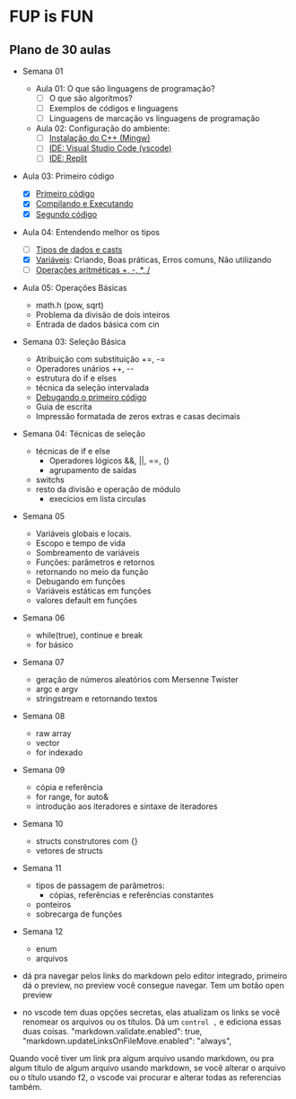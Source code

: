 # FUP is FUN

## Plano de 30 aulas

- Semana 01
  - Aula 01: O que são linguagens de programação?
    - [ ] O que são algoritmos?
    - [ ] Exemplos de códigos e linguagens
    - [ ] Linguagens de marcação vs linguagens de programação
  - Aula 02: Configuração do ambiente:
    - [ ] [Instalação do C++ (Mingw)](aula_02/install.md)
    - [ ] [IDE: Visual Studio Code (vscode)](aula_02/vscode.md)
    - [ ] [IDE: Replit](aula_02/replit.md)
- Aula 03: Primeiro código
  - [x] [Primeiro código](aula_03/hello.md)
  - [x] [Compilando e Executando](aula_03/compilando.md)
  - [x] [Segundo código](aula_03/segundo.md)
- Aula 04: Entendendo melhor os tipos
  - [ ] [Tipos de dados e casts](aula_04/tipos.md)
  - [x] [Variáveis](aula_04/variaveis.md): Criando, Boas práticas, Erros comuns, Não utilizando
  - [ ] [Operações aritméticas +, -, *, /](aula_04/operacoes.md)
- Aula 05: Operações Básicas
  - math.h (pow, sqrt)
  - Problema da divisão de dois inteiros
  - Entrada de dados básica com cin
- Semana 03: Seleção Básica
  - Atribuição com substituição +=, -=
  - Operadores unários ++, --
  - estrutura do if e elses
  - técnica da seleção intervalada
  - [Debugando o primeiro código](02/debugando.md)
  - Guia de escrita
  - Impressão formatada de zeros extras e casas decimais
- Semana 04: Técnicas de seleção
  - técnicas de if e else
    - Operadores lógicos &&, ||, ==, ()
    - agrupamento de saídas
  - switchs
  - resto da divisão e operação de módulo
    - execícios em lista circulas
- Semana 05
  - Variáveis globais e locais.
  - Escopo e tempo de vida
  - Sombreamento de variáveis
  - Funções: parâmetros e retornos
  - retornando no meio da função
  - Debugando em funções
  - Variáveis estáticas em funções
  - valores default em funções
- Semana 06
  - while(true), continue e break
  - for básico
- Semana 07
  - geração de números aleatórios com Mersenne Twister
  - argc e argv
  - stringstream e retornando textos
- Semana 08
  - raw array
  - vector
  - for indexado
- Semana 09
  - cópia e referência
  - for range, for auto&
  - introdução aos iteradores e sintaxe de iteradores 
- Semana 10
  - structs construtores com {}
  - vetores de structs
- Semana 11
  - tipos de passagem de parâmetros: 
    - cópias, referências e referências constantes
  - ponteiros
  - sobrecarga de funções
- Semana 12
  - enum
  - arquivos
  
- dá pra navegar pelos links do markdown pelo editor integrado, primeiro dá o preview, no preview você consegue navegar. Tem um botão open preview
- no vscode tem duas opções secretas, elas atualizam os links se você renomear os arquivos ou os títulos. Dá um `control ,` e ediciona essas duas coisas.
    "markdown.validate.enabled": true,
    "markdown.updateLinksOnFileMove.enabled": "always",

Quando você tiver um link pra algum arquivo usando markdown, ou pra algum título de algum arquivo usando markdown, se você alterar o arquivo ou o título usando f2, o vscode vai procurar e alterar todas as referencias também.